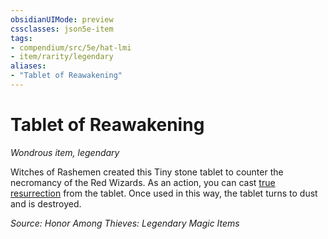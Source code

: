 ```yaml
---
obsidianUIMode: preview
cssclasses: json5e-item
tags:
- compendium/src/5e/hat-lmi
- item/rarity/legendary
aliases: 
- "Tablet of Reawakening"
---
```

# Tablet of Reawakening
*Wondrous item, legendary*  


Witches of Rashemen created this Tiny stone tablet to counter the necromancy of the Red Wizards. As an action, you can cast [true resurrection](2-Mechanics/CLI/spells/true-resurrection.md) from the tablet. Once used in this way, the tablet turns to dust and is destroyed.

*Source: Honor Among Thieves: Legendary Magic Items*